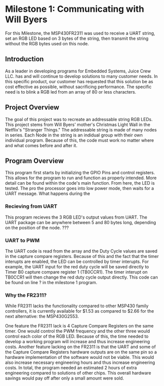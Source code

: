 # Milestone 1: Communicating with Will Byers
For this Milestone, the MSP430FR2311 was used to receive a UART string, set an RGB LED based on 3 bytes of the string, then transmit the string without the RGB bytes used on this node. 
## Introduction
As a leader in developing programs for Embedded Systems, Juice Crew LLC. has and will continue to develop solutions to many customer needs. In this specific product, our customer has requested that this solution be as cost effective as possible, without sacrificing performance. The specific need is to blink a RGB led from an array of 80 or less characters.
## Project Overview
The goal of this project was to recreate an addressable string RGB LEDs. This project stems from Will Byers' mother's Christmas Light Wall in the Netflix's "Stranger Things." The addressable string is made of many nodes in series. Each Node in the string is an indidual group with their own individual program. Because of this, the code must work no matter where and what comes before and after it.
## Program Overview
This program first starts by initializing the GPIO Pins and control registers. This allows for the program to run and function as properly intended. More detail can be found within the code's main function. From here, the LED is tested. The pro the processor goes into low power mode, then waits for a UART message. What happens during the 
### Recieving from UART
This program recieves the 3 RGB LED's output values from UART. The UART package can be anywhere between 5 and 80 bytes long, depending on the position of the node. ???
### UART to PWM
The UART code is read from the array and the Duty Cycle values are saved in the capture compare registers. Because of this and the fact that the timer interupts are enabled, the LED can be controlled by timer interupts. For example, the UART input for the red duty cycle will be saved directly to Timer B0  capture compare register 1 (TB0CCR1). The timer interupt on TB0CCR1 will then change the red duty cycle output directly. This code can be found on line ? in the milestone 1 program.
### Why the FR2311?
While FR2311 lacks the functionality compared to other MSP430 family controllers, it is currently available for $1.53 as compared to $2.66 for the next alternative: the MSP430G2553. 

One feature the FR2311 lack is 4 Capture Compare Registers on the same timer. One would control the PWM frequency and the other three would control each color of the RGB LED.  Because of this, the time needed to develop a working program will increase and thus increase engineering costs. 
Another feature lacking on the FR2311 is that the UART and some of the Capture Compare Registers hardware outputs are on the same pin so a hardware implementation of the software would not be viable. This would also increase necessary engineering hours and thus increase engineering costs.
In total, the program needed an estimated 2 hours of extra engineering compared to solutions of other chips. This overall hardware savings would pay off after only a small amount were sold.

